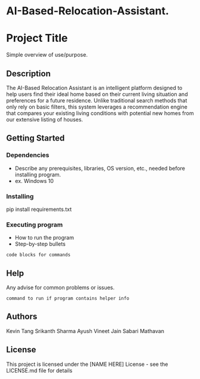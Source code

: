 # AI-Based-Relocation-Assistant.

# Project Title

Simple overview of use/purpose.

## Description

The AI-Based Relocation Assistant is an intelligent platform designed to help users find their ideal home based on their current living situation and preferences for a future residence. Unlike traditional search methods that only rely on basic filters, this system leverages a recommendation engine that compares your existing living conditions with potential new homes from our extensive listing of houses.

## Getting Started

### Dependencies

* Describe any prerequisites, libraries, OS version, etc., needed before installing program.
* ex. Windows 10

### Installing

pip install requirements.txt

### Executing program

* How to run the program
* Step-by-step bullets
```
code blocks for commands
```

## Help

Any advise for common problems or issues.
```
command to run if program contains helper info
```

## Authors

Kevin Tang
Srikanth Sharma
Ayush Vineet Jain
Sabari Mathavan


## License

This project is licensed under the [NAME HERE] License - see the LICENSE.md file for details